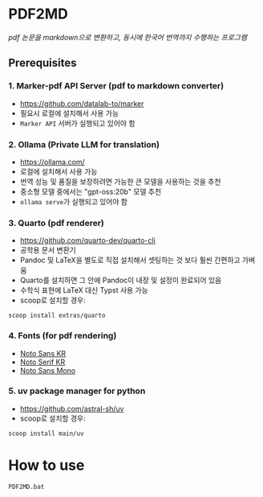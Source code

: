 # PDF2MD

_pdf 논문을 markdown으로 변환하고, 동시에 한국어 번역까지 수행하는 프로그램_


## Prerequisites

### 1. Marker-pdf API Server (pdf to markdown converter)
* https://github.com/datalab-to/marker
* 필요시 로컬에 설치해서 사용 가능
* `Marker API` 서버가 실행되고 있어야 함

### 2. Ollama (Private LLM for translation)
* https://ollama.com/
* 로컬에 설치해서 사용 가능
* 번역 성능 및 품질을 보장하려면 가능한 큰 모델을 사용하는 것을 추천
* 중소형 모델 중에서는 "gpt-oss:20b" 모델 추천
* `ollama serve`가 실행되고 있어야 함

### 3. Quarto (pdf renderer)
* https://github.com/quarto-dev/quarto-cli
* 공학용 문서 변환기
* Pandoc 및 LaTeX을 별도로 직접 설치해서 셋팅하는 것 보다 훨씬 간편하고 가벼움
* Quarto를 설치하면 그 안에 Pandoc이 내장 및 설정이 완료되어 있음
* 수학식 표현에 LaTeX 대신 Typst 사용 가능
* scoop로 설치할 경우:

```
scoop install extras/quarto
```

### 4. Fonts (for pdf rendering)
* [Noto Sans KR](https://fonts.google.com/noto/specimen/Noto+Sans+KR?selection.family=Noto+Sans+KR:wght@100..900|Noto+Serif+KR:wght@200..900)
* [Noto Serif KR](https://fonts.google.com/noto/specimen/Noto+Serif+KR?selection.family=Noto+Sans+KR:wght@100..900|Noto+Serif+KR:wght@200..900)
* [Noto Sans Mono](https://fonts.google.com/selection?selection.family=Noto+Sans+KR:wght@100..900|Noto+Serif+KR:wght@200..900&query=Noto+Sans+Mono+KR)

### 5. uv package manager for python
* https://github.com/astral-sh/uv
* scoop로 설치할 경우:

```
scoop install main/uv
```


# How to use

```
PDF2MD.bat
```
